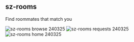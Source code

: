 ## sz-rooms

Find roommates that match you

![sz-rooms browse 240325](https://github.com/szamanr/nextjs-001/assets/2622838/c22c39c4-e31a-4fbd-ad3c-df7e6d527ca2)
![sz-rooms requests 240325](https://github.com/szamanr/nextjs-001/assets/2622838/7dbb66f3-6610-43d1-b310-4e47ed334f2c)
![sz-rooms home 240325](https://github.com/szamanr/nextjs-001/assets/2622838/c534f66e-4cc6-48d9-b77a-f49ae76c2b88)
